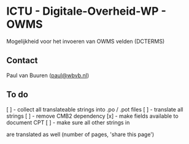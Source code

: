 # ICTU - Digitale-Overheid-WP - OWMS

Mogelijkheid voor het invoeren van OWMS velden (DCTERMS)

## Contact
Paul van Buuren (paul@wbvb.nl)

## To do
[ ] - collect all translateable strings into .po / .pot files
[ ] - translate all strings
[ ] - remove CMB2 dependency
[x] - make fields available to document CPT
[ ] - make sure all other strings in <article> are translated as well (number of pages, 'share this page')
